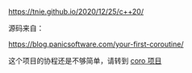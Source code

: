 
https://tnie.github.io/2020/12/25/c++20/

源码来自：

https://blog.panicsoftware.com/your-first-coroutine/

这个项目的协程还是不够简单，请转到 [coro 项目](https://github.com/tnie/learn_chrono/tree/master/coro)
